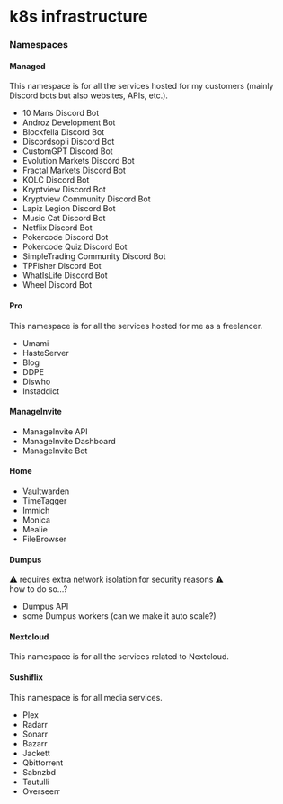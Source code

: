 # k8s infrastructure

### Namespaces

#### Managed

This namespace is for all the services hosted for my customers (mainly Discord bots but also websites, APIs, etc.).

* 10 Mans Discord Bot
* Androz Development Bot
* Blockfella Discord Bot
* Discordsopli Discord Bot
* CustomGPT Discord Bot
* Evolution Markets Discord Bot
* Fractal Markets Discord Bot
* KOLC Discord Bot
* Kryptview Discord Bot
* Kryptview Community Discord Bot
* Lapiz Legion Discord Bot
* Music Cat Discord Bot
* Netflix Discord Bot
* Pokercode Discord Bot
* Pokercode Quiz Discord Bot
* SimpleTrading Community Discord Bot
* TPFisher Discord Bot
* WhatIsLife Discord Bot
* Wheel Discord Bot

#### Pro

This namespace is for all the services hosted for me as a freelancer.

* Umami
* HasteServer
* Blog
* DDPE
* Diswho
* Instaddict

#### ManageInvite

* ManageInvite API
* ManageInvite Dashboard
* ManageInvite Bot

#### Home

* Vaultwarden
* TimeTagger
* Immich
* Monica
* Mealie
* FileBrowser

#### Dumpus

⚠️ requires extra network isolation for security reasons ⚠️  
how to do so...?

* Dumpus API
* some Dumpus workers (can we make it auto scale?)

#### Nextcloud

This namespace is for all the services related to Nextcloud.

#### Sushiflix

This namespace is for all media services.

* Plex
* Radarr
* Sonarr
* Bazarr
* Jackett
* Qbittorrent
* Sabnzbd
* Tautulli
* Overseerr
